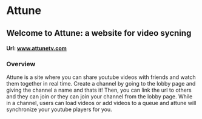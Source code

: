 # **Attune**

## **Welcome to Attune: a website for video sycning**

#### Url: **www.attunetv.com**

### Overview

Attune is a site where you can share youtube videos with friends and watch them together in real time.  Create a channel by going to the lobby page and giving the channel a name and thats it!  Then, you can link the url to others and they can join or they can join your channel from the lobby page.  While in a channel, users can load videos or add videos to a queue and attune will synchronize your youtube players for you.  

